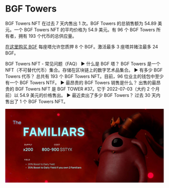 # BGF Towers

BGF Towers NFT 在过去 7 天内售出 1 次。BGF Towers 的总销售额为 54.89 美元。一个 BGF Towers NFT 的平均价格为 54.9 美元。有 96 个 BGF Towers 所有者，拥有 193 个代币的总供应量。

[在这里购买 BGF](https://opensea.io/collection/bad-girlfriend-project-official) 每座塔允许您质押 8 个 BGF。激活最多 3 座塔并赌注最多 24 BGF。

BGF Towers NFT - 常见问题（FAQ）
▶ 什么是 BGF 塔？
BGF Towers 是一个 NFT（不可替代代币）集合。存储在区块链上的数字艺术品集合。
▶ 有多少 BGF Towers 代币？
总共有 193 个 BGF Towers NFT。目前，96 位业主的钱包中至少有一个 BGF Towers NTF。
▶ 最昂贵的 BGF Towers 销售是什么？
出售的最昂贵的 BGF Towers NFT 是 BGF TOWER #37。它于 2022-07-03（大约 2 个月前）以 54.9 美元的价格售出。
▶ 最近卖出了多少 BGF Towers？
过去 30 天内售出了 1 个 BGF Towers NFT。

![FaRlR6UWQAIHaRn](FaRlR6UWQAIHaRn.jpg)

